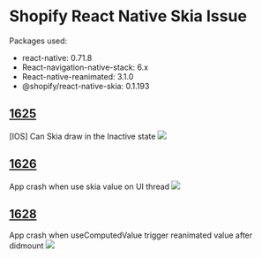 # Shopify React Native Skia Issue

Packages used:

- react-native: 0.71.8
- React-navigation-native-stack: 6.x
- React-native-reanimated: 3.1.0
- @shopify/react-native-skia: 0.1.193

## [1625](https://github.com/Shopify/react-native-skia/issues/1625)

[IOS] Can Skia draw in the Inactive state
<image src="./videos/1625.gif"/>

## [1626](https://github.com/Shopify/react-native-skia/issues/1626)

App crash when use skia value on UI thread
<image src="./videos/1626.gif"/>

## [1628](https://github.com/Shopify/react-native-skia/issues/1628)

App crash when useComputedValue trigger reanimated value after didmount
<image src="./videos/1628.gif"/>
